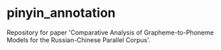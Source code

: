# pinyin_annotation
Repository for paper 'Comparative Analysis of Grapheme-to-Phoneme Models for the Russian-Chinese Parallel Corpus'. 
